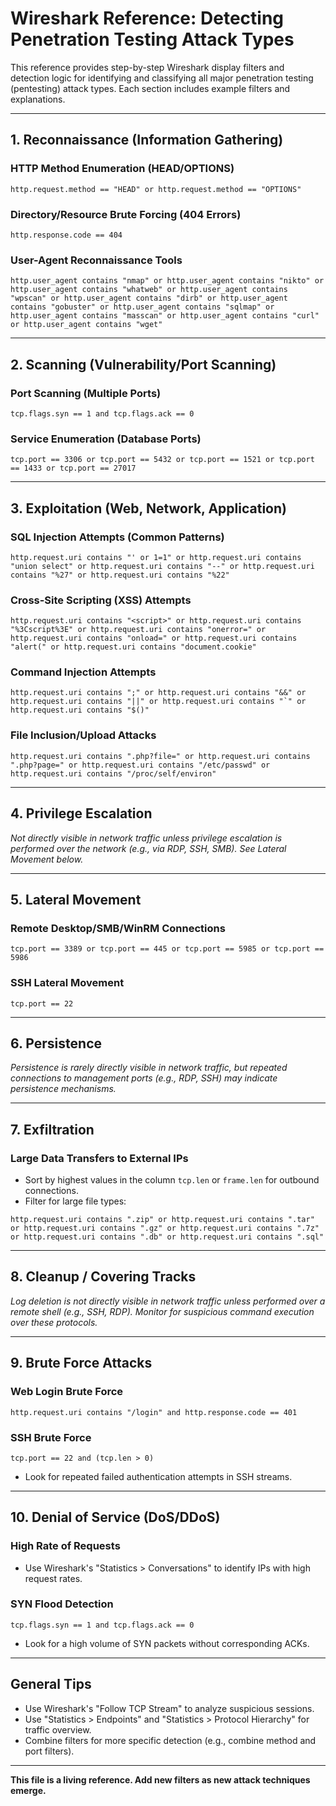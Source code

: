 # Wireshark Reference: Detecting Penetration Testing Attack Types

This reference provides step-by-step Wireshark display filters and detection logic for identifying and classifying all major penetration testing (pentesting) attack types. Each section includes example filters and explanations.

---

## 1. Reconnaissance (Information Gathering)

### HTTP Method Enumeration (HEAD/OPTIONS)

```
http.request.method == "HEAD" or http.request.method == "OPTIONS"
```

### Directory/Resource Brute Forcing (404 Errors)

```
http.response.code == 404
```

### User-Agent Reconnaissance Tools

```
http.user_agent contains "nmap" or http.user_agent contains "nikto" or http.user_agent contains "whatweb" or http.user_agent contains "wpscan" or http.user_agent contains "dirb" or http.user_agent contains "gobuster" or http.user_agent contains "sqlmap" or http.user_agent contains "masscan" or http.user_agent contains "curl" or http.user_agent contains "wget"
```

---

## 2. Scanning (Vulnerability/Port Scanning)

### Port Scanning (Multiple Ports)

```
tcp.flags.syn == 1 and tcp.flags.ack == 0
```

### Service Enumeration (Database Ports)

```
tcp.port == 3306 or tcp.port == 5432 or tcp.port == 1521 or tcp.port == 1433 or tcp.port == 27017
```

---

## 3. Exploitation (Web, Network, Application)

### SQL Injection Attempts (Common Patterns)

```
http.request.uri contains "' or 1=1" or http.request.uri contains "union select" or http.request.uri contains "--" or http.request.uri contains "%27" or http.request.uri contains "%22"
```

### Cross-Site Scripting (XSS) Attempts

```
http.request.uri contains "<script>" or http.request.uri contains "%3Cscript%3E" or http.request.uri contains "onerror=" or http.request.uri contains "onload=" or http.request.uri contains "alert(" or http.request.uri contains "document.cookie"
```

### Command Injection Attempts

```
http.request.uri contains ";" or http.request.uri contains "&&" or http.request.uri contains "||" or http.request.uri contains "`" or http.request.uri contains "$()"
```

### File Inclusion/Upload Attacks

```
http.request.uri contains ".php?file=" or http.request.uri contains ".php?page=" or http.request.uri contains "/etc/passwd" or http.request.uri contains "/proc/self/environ"
```

---

## 4. Privilege Escalation

_Not directly visible in network traffic unless privilege escalation is performed over the network (e.g., via RDP, SSH, SMB). See Lateral Movement below._

---

## 5. Lateral Movement

### Remote Desktop/SMB/WinRM Connections

```
tcp.port == 3389 or tcp.port == 445 or tcp.port == 5985 or tcp.port == 5986
```

### SSH Lateral Movement

```
tcp.port == 22
```

---

## 6. Persistence

_Persistence is rarely directly visible in network traffic, but repeated connections to management ports (e.g., RDP, SSH) may indicate persistence mechanisms._

---

## 7. Exfiltration

### Large Data Transfers to External IPs

- Sort by highest values in the column `tcp.len` or `frame.len` for outbound connections.
- Filter for large file types:

```
http.request.uri contains ".zip" or http.request.uri contains ".tar" or http.request.uri contains ".gz" or http.request.uri contains ".7z" or http.request.uri contains ".db" or http.request.uri contains ".sql"
```

---

## 8. Cleanup / Covering Tracks

_Log deletion is not directly visible in network traffic unless performed over a remote shell (e.g., SSH, RDP). Monitor for suspicious command execution over these protocols._

---

## 9. Brute Force Attacks

### Web Login Brute Force

```
http.request.uri contains "/login" and http.response.code == 401
```

### SSH Brute Force

```
tcp.port == 22 and (tcp.len > 0)
```

- Look for repeated failed authentication attempts in SSH streams.

---

## 10. Denial of Service (DoS/DDoS)

### High Rate of Requests

- Use Wireshark's "Statistics > Conversations" to identify IPs with high request rates.

### SYN Flood Detection

```
tcp.flags.syn == 1 and tcp.flags.ack == 0
```

- Look for a high volume of SYN packets without corresponding ACKs.

---

## General Tips

- Use Wireshark's "Follow TCP Stream" to analyze suspicious sessions.
- Use "Statistics > Endpoints" and "Statistics > Protocol Hierarchy" for traffic overview.
- Combine filters for more specific detection (e.g., combine method and port filters).

---

**This file is a living reference. Add new filters as new attack techniques emerge.**
